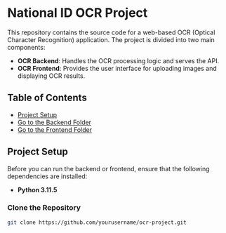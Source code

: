 # National ID OCR Project

This repository contains the source code for a web-based OCR (Optical Character Recognition) application. The project is divided into two main components:
- **OCR Backend**: Handles the OCR processing logic and serves the API.
- **OCR Frontend**: Provides the user interface for uploading images and displaying OCR results.

## Table of Contents

- [Project Setup](#project-setup)
- [Go to the Backend Folder](#running-the-backend)
- [Go to the Frontend Folder](#running-the-frontend)


## Project Setup

Before you can run the backend or frontend, ensure that the following dependencies are installed:

- **Python 3.11.5**


### Clone the Repository

```bash
git clone https://github.com/yourusername/ocr-project.git
```
